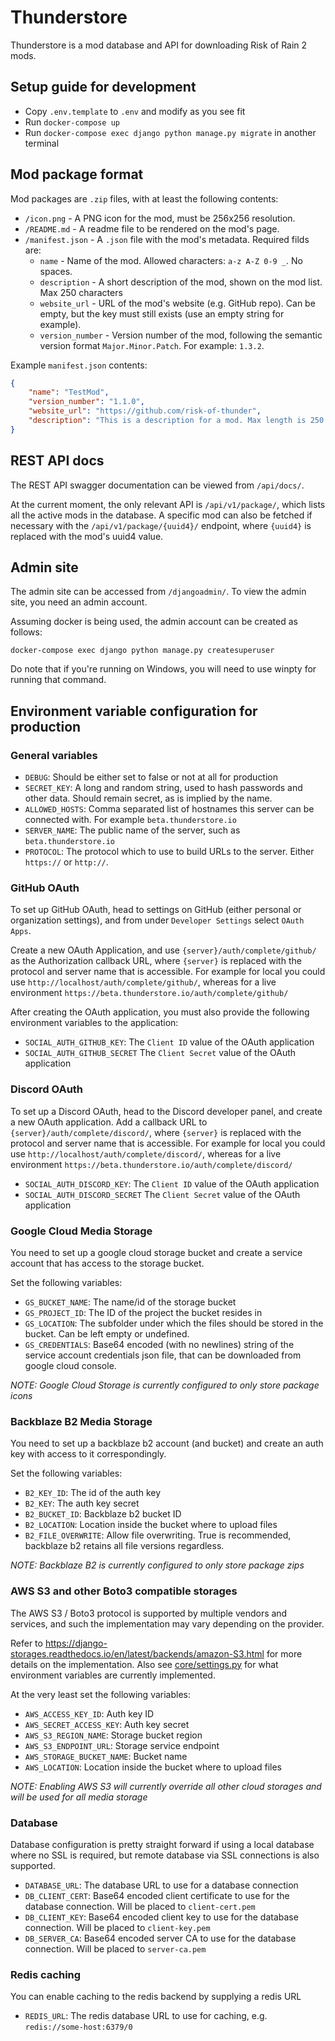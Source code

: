 # Thunderstore

Thunderstore is a mod database and API for downloading Risk of Rain 2 mods.


## Setup guide for development

* Copy `.env.template` to `.env` and modify as you see fit
* Run `docker-compose up`
* Run `docker-compose exec django python manage.py migrate` in another terminal

## Mod package format

Mod packages are `.zip` files, with at least the following contents:

* `/icon.png` - A PNG icon for the mod, must be 256x256 resolution.
* `/README.md` - A readme file to be rendered on the mod's page.
* `/manifest.json` - A `.json` file with the mod's metadata. Required filds are:
    * `name` - Name of the mod. Allowed characters: `a-z A-Z 0-9 _`. No spaces.
    * `description` - A short description of the mod, shown on the mod list. Max
    250 characters
    * `website_url` - URL of the mod's website (e.g. GitHub repo). Can be empty,
    but the key must still exists (use an empty string for example).
    * `version_number` - Version number of the mod, following the semantic version
    format `Major.Minor.Patch`. For example: `1.3.2`.

Example `manifest.json` contents:
```json
{
    "name": "TestMod",
    "version_number": "1.1.0",
    "website_url": "https://github.com/risk-of-thunder",
    "description": "This is a description for a mod. Max length is 250 characters"
}
```

## REST API docs

The REST API swagger documentation can be viewed from `/api/docs/`.

At the current moment, the only relevant API is `/api/v1/package/`, which lists
all the active mods in the database. A specific mod can also be fetched if
necessary with the `/api/v1/package/{uuid4}/` endpoint, where `{uuid4}` is
replaced with the mod's uuid4 value.

## Admin site

The admin site can be accessed from `/djangoadmin/`. To view the admin site, you
need an admin account.

Assuming docker is being used, the admin account can be created as follows:
```
docker-compose exec django python manage.py createsuperuser
```

Do note that if you're running on Windows, you will need to use winpty for
running that command.

## Environment variable configuration for production

### General variables

- `DEBUG`: Should be either set to false or not at all for production
- `SECRET_KEY`: A long and random string, used to hash passwords and other data.
Should remain secret, as is implied by the name.
- `ALLOWED_HOSTS`: Comma separated list of hostnames this server can be
connected with. For example `beta.thunderstore.io`
- `SERVER_NAME`: The public name of the server, such as
`beta.thunderstore.io`
- `PROTOCOL`: The protocol which to use to build URLs to the server. Either
`https://` or `http://`.

### GitHub OAuth

To set up GitHub OAuth, head to settings on GitHub (either personal or
organization settings), and from under `Developer Settings` select `OAuth Apps`.

Create a new OAuth Application, and use `{server}/auth/complete/github/` as the
Authorization callback URL, where `{server}` is replaced with the protocol and
server name that is accessible. For example for local you could use
`http://localhost/auth/complete/github/`, whereas for a live environment
`https://beta.thunderstore.io/auth/complete/github/`

After creating the OAuth application, you must also provide the following
environment variables to the application:

- `SOCIAL_AUTH_GITHUB_KEY`: The `Client ID` value of the OAuth application
- `SOCIAL_AUTH_GITHUB_SECRET` The `Client Secret` value of the OAuth application

### Discord OAuth

To set up a Discord OAuth, head to the Discord developer panel, and create a new
OAuth application. Add a callback URL to `{server}/auth/complete/discord/`,
where `{server}` is replaced with the protocol and server name that is
accessible. For example for local you could use
`http://localhost/auth/complete/discord/`, whereas for a live environment
`https://beta.thunderstore.io/auth/complete/discord/`

- `SOCIAL_AUTH_DISCORD_KEY`: The `Client ID` value of the OAuth application
- `SOCIAL_AUTH_DISCORD_SECRET` The `Client Secret` value of the OAuth
application

### Google Cloud Media Storage

You need to set up a google cloud storage bucket and create a service account
that has access to the storage bucket.

Set the following variables:

- `GS_BUCKET_NAME`: The name/id of the storage bucket
- `GS_PROJECT_ID`: The ID of the project the bucket resides in
- `GS_LOCATION`: The subfolder under which the files should be stored in the
bucket. Can be left empty or undefined.
- `GS_CREDENTIALS`: Base64 encoded (with no newlines) string of the service
account credentials json file, that can be downloaded from google cloud console.

_NOTE: Google Cloud Storage is currently configured to only store package icons_

### Backblaze B2 Media Storage

You need to set up a backblaze b2 account (and bucket) and create an auth key
with access to it correspondingly.

Set the following variables:

- `B2_KEY_ID`: The id of the auth key
- `B2_KEY`: The auth key secret
- `B2_BUCKET_ID`: Backblaze b2 bucket ID
- `B2_LOCATION`: Location inside the bucket where to upload files
- `B2_FILE_OVERWRITE`: Allow file overwriting. True is recommended, backblaze b2
retains all file versions regardless.

_NOTE: Backblaze B2 is currently configured to only store package zips_

### AWS S3 and other Boto3 compatible storages

The AWS S3 / Boto3 protocol is supported by multiple vendors and services, and
such the implementation may vary depending on the provider.

Refer to
https://django-storages.readthedocs.io/en/latest/backends/amazon-S3.html for
more details on the implementation. Also see
[core/settings.py](django/core/settings.py) for what environment variables are
currently implemented.

At the very least set the following variables:

- `AWS_ACCESS_KEY_ID`: Auth key ID
- `AWS_SECRET_ACCESS_KEY`: Auth key secret
- `AWS_S3_REGION_NAME`: Storage bucket region
- `AWS_S3_ENDPOINT_URL`: Storage service endpoint
- `AWS_STORAGE_BUCKET_NAME`: Bucket name
- `AWS_LOCATION`: Location inside the bucket where to upload files

_NOTE: Enabling AWS S3 will currently override all other cloud storages and
will be used for all media storage_

### Database

Database configuration is pretty straight forward if using a local database
where no SSL is required, but remote database via SSL connections is also
supported.

- `DATABASE_URL`: The database URL to use for a database connection
- `DB_CLIENT_CERT`: Base64 encoded client certificate to use for the database
connection. Will be placed to `client-cert.pem`
- `DB_CLIENT_KEY`: Base64 encoded client key to use for the database connection.
Will be placed to `client-key.pem`
- `DB_SERVER_CA`: Base64 encoded server CA to use for the database connection.
Will be placed to `server-ca.pem`

### Redis caching

You can enable caching to the redis backend by supplying a redis URL

- `REDIS_URL`: The redis database URL to use for caching, e.g.
`redis://some-host:6379/0`
